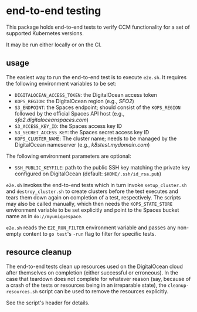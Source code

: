# end-to-end testing

This package holds end-to-end tests to verify CCM functionality for a set of supported Kubernetes versions.

It may be run either locally or on the CI.

## usage

The easiest way to run the end-to-end test is to execute `e2e.sh`. It requires the following environment variables to be set:

- `DIGITALOCEAN_ACCESS_TOKEN`: the DigitalOcean access token
- `KOPS_REGION`: the DigitalOcean region (e.g., _SFO2_)
- `S3_ENDPOINT`: the Spaces endpoint; should consist of the `KOPS_REGION` followed by the official Spaces API host (e.g., _sfo2.digitaloceanspaces.com_)
- `S3_ACCESS_KEY_ID`: the Spaces access key ID
- `S3_SECRET_ACCESS_KEY`: the Spaces secret access key ID
- `KOPS_CLUSTER_NAME`: The cluster name; needs to be managed by the DigitalOcean nameserver (e.g., _k8stest.mydomain.com_)

The following environment parameters are optional:

- `SSH_PUBLIC_KEYFILE`: path to the public SSH key matching the private key configured on DigitalOcean (default: `$HOME/.ssh/id_rsa.pub`)

`e2e.sh` invokes the end-to-end tests which in turn invoke `setup_cluster.sh` and `destroy_cluster.sh` to create clusters before the test executes and tears them down again on completion of a test, respectively. The scripts may also be called manually, which then needs the `KOPS_STATE_STORE` environment variable to be set explicitly and point to the Spaces bucket name as in `do://myuniquespace`.

`e2e.sh` reads the `E2E_RUN_FILTER` environment variable and passes any non-empty content to `go test`'s `-run` flag to filter for specific tests.

## resource cleanup

The end-to-end tests clean up resources used on the DigitalOcean cloud after themselves on completion (either successful or erroneous). In the case that teardown does not complete for whatever reason (say, because of a crash of the tests or resources being in an irreparable state), the `cleanup-resources.sh` script can be used to remove the resources explicitly.

See the script's header for details.
